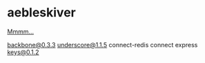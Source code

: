 # aebleskiver

[Mmmm...](http://en.wikipedia.org/wiki/%C3%86bleskiver)

backbone@0.3.3
underscore@1.1.5
connect-redis
connect
express
keys@0.1.2